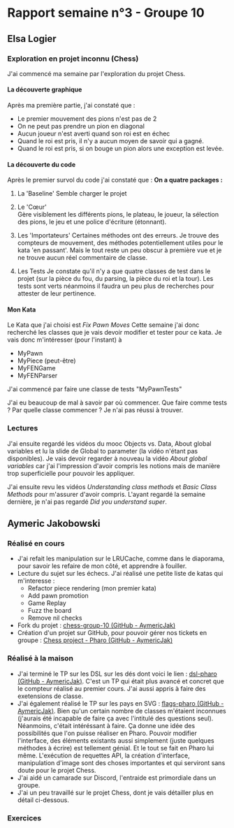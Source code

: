 # Rapport semaine n°3 - Groupe 10

## Elsa Logier

### Exploration en projet inconnu (Chess)

J'ai commencé ma semaine par l'exploration du projet Chess.

#### La découverte graphique

Après ma première partie, j'ai constaté que :
- Le premier mouvement des pions n'est pas de 2
- On ne peut pas prendre un pion en diagonal 
- Aucun joueur n'est averti quand son roi est en échec 
- Quand le roi est pris, il n'y a aucun moyen de savoir qui a gagné.
- Quand le roi est pris, si on bouge un pion alors une exception est levée.

#### La découverte du code 

Après le premier survol du code j'ai constaté que :
**On a quatre packages :**
1. La 'Baseline'
   Semble charger le projet
   
2. Le 'Cœur'   
   Gère visiblement les différents pions, le plateau, le joueur, la sélection des pions, le jeu et une police d'écriture (étonnant).
   
3. Les 'Importateurs'
   Certaines méthodes ont des erreurs. Je trouve des compteurs de mouvement, des méthodes potentiellement utiles pour le kata 'en passant'.
   Mais le tout reste un peu obscur à première vue et je ne trouve aucun réel commentaire de classe.

4. Les Tests
   Je constate qu'il n'y a que quatre classes de test dans le projet (sur la pièce du fou, du parsing, la pièce du roi et la tour).
   Les tests sont verts néanmoins il faudra un peu plus de recherches pour attester de leur pertinence.

#### Mon Kata

Le Kata que j'ai choisi est *Fix Pawn Moves*
Cette semaine j'ai donc recherché les classes que je vais devoir modifier et tester pour ce kata. Je vais donc m'intéresser (pour l'instant) à 
- MyPawn
- MyPiece (peut-être)
- MyFENGame
- MyFENParser

J'ai commencé par faire une classe de tests "MyPawnTests"

J'ai eu beaucoup de mal à savoir par où commencer. Que faire comme tests ? Par quelle classe commencer ? Je n'ai pas réussi à trouver. 

### Lectures

J'ai ensuite regardé les vidéos du mooc Objects vs. Data, About global variables et lu la slide de Global to parameter (la vidéo n'étant pas disponibles).
Je vais devoir regarder à nouveau la vidéo *About global variables* car j'ai l'impression d'avoir compris les notions mais de manière trop superficielle pour pouvoir les appliquer.

J'ai ensuite revu les vidéos *Understanding class methods* et *Basic Class Methods* pour m'assurer d'avoir compris. 
L'ayant regardé la semaine dernière, je n'ai pas regardé *Did you understand super*.


## Aymeric Jakobowski

### Réalisé en cours

- J'ai refait les manipulation sur le LRUCache, comme dans le diaporama, pour savoir les refaire de mon côté, et apprendre à fouiller.
- Lecture du sujet sur les échecs. J'ai réalisé une petite liste de katas qui m'interesse :
    - Refactor piece rendering (mon premier kata)
    - Add pawn promotion
    - Game Replay
    - Fuzz the board
    - Remove nil checks
- Fork du projet : [chess-group-10 (GitHub - AymericJak)](https://github.com/AymericJak/chess-group-10)
- Création d'un projet sur GitHub, pour pouvoir gérer nos tickets en groupe : [Chess project - Pharo (GitHub - AymericJak)](https://github.com/users/AymericJak/projects/2)

### Réalisé à la maison

- J'ai terminé le TP sur les DSL sur les dés dont voici le lien : [dsl-pharo (GitHub - AymericJak)](https://github.com/AymericJak/dsl-pharo).
C'est un TP qui était plus avancé et concret que le compteur réalisé au premier cours. J'ai aussi appris à faire des exetensions de classe.
- J'ai également réalisé le TP sur les pays en SVG : [flags-pharo (GitHub - AymericJak)](https://github.com/AymericJak/flags-pharo).
Bien qu'un certain nombre de classes m'étaient inconnues (j'aurais été incapable de faire ça avec l'intitulé des questions seul). Néanmoins, c'était intéréssant à faire. Ça donne une idée des possibilités que l'on puisse réaliser en Pharo. Pouvoir modifier l'interface, des éléments existants aussi simplement (juste quelques méthodes à écrire) est tellement génial. Et le tout se fait en Pharo lui même.
L'exécution de requettes API, la création d'interface, manipulation d'image sont des choses importantes et qui serviront sans doute pour le projet Chess.
- J'ai aidé un camarade sur Discord, l'entraide est primordiale dans un groupe.
- J'ai un peu travaillé sur le projet Chess, dont je vais détailler plus en détail ci-dessous.

### Exercices

